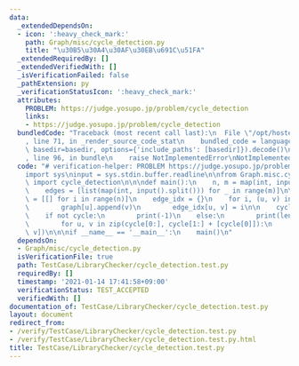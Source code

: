 ```yaml
---
data:
  _extendedDependsOn:
  - icon: ':heavy_check_mark:'
    path: Graph/misc/cycle_detection.py
    title: "\u30B5\u30A4\u30AF\u30EB\u691C\u51FA"
  _extendedRequiredBy: []
  _extendedVerifiedWith: []
  _isVerificationFailed: false
  _pathExtension: py
  _verificationStatusIcon: ':heavy_check_mark:'
  attributes:
    PROBLEM: https://judge.yosupo.jp/problem/cycle_detection
    links:
    - https://judge.yosupo.jp/problem/cycle_detection
  bundledCode: "Traceback (most recent call last):\n  File \"/opt/hostedtoolcache/Python/3.10.2/x64/lib/python3.10/site-packages/onlinejudge_verify/documentation/build.py\"\
    , line 71, in _render_source_code_stat\n    bundled_code = language.bundle(stat.path,\
    \ basedir=basedir, options={'include_paths': [basedir]}).decode()\n  File \"/opt/hostedtoolcache/Python/3.10.2/x64/lib/python3.10/site-packages/onlinejudge_verify/languages/python.py\"\
    , line 96, in bundle\n    raise NotImplementedError\nNotImplementedError\n"
  code: "# verification-helper: PROBLEM https://judge.yosupo.jp/problem/cycle_detection\n\
    import sys\ninput = sys.stdin.buffer.readline\n\nfrom Graph.misc.cycle_detection\
    \ import cycle_detection\n\n\ndef main():\n    n, m = map(int, input().split())\n\
    \    edges = [list(map(int, input().split())) for _ in range(m)]\n\n    graph\
    \ = [[] for i in range(n)]\n    edge_idx = {}\n    for i, (u, v) in enumerate(edges):\n\
    \        graph[u].append(v)\n        edge_idx[u, v] = i\n\n    cycle = cycle_detection(graph)\n\
    \    if not cycle:\n        print(-1)\n    else:\n        print(len(cycle))\n\
    \        for u, v in zip(cycle[0:], cycle[1:] + [cycle[0]]):\n            print(edge_idx[u,\
    \ v])\n\n\nif __name__ == '__main__':\n    main()\n"
  dependsOn:
  - Graph/misc/cycle_detection.py
  isVerificationFile: true
  path: TestCase/LibraryChecker/cycle_detection.test.py
  requiredBy: []
  timestamp: '2021-01-14 17:41:58+09:00'
  verificationStatus: TEST_ACCEPTED
  verifiedWith: []
documentation_of: TestCase/LibraryChecker/cycle_detection.test.py
layout: document
redirect_from:
- /verify/TestCase/LibraryChecker/cycle_detection.test.py
- /verify/TestCase/LibraryChecker/cycle_detection.test.py.html
title: TestCase/LibraryChecker/cycle_detection.test.py
---
```

